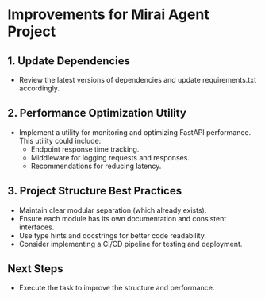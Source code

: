 # Improvements for Mirai Agent Project

## 1. Update Dependencies
- Review the latest versions of dependencies and update requirements.txt accordingly.

## 2. Performance Optimization Utility
- Implement a utility for monitoring and optimizing FastAPI performance. This utility could include:
  - Endpoint response time tracking.
  - Middleware for logging requests and responses.
  - Recommendations for reducing latency.

## 3. Project Structure Best Practices
- Maintain clear modular separation (which already exists).
- Ensure each module has its own documentation and consistent interfaces.
- Use type hints and docstrings for better code readability.
- Consider implementing a CI/CD pipeline for testing and deployment.

## Next Steps
- Execute the task to improve the structure and performance.